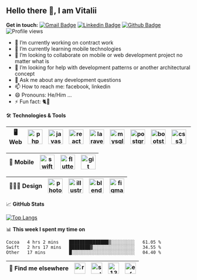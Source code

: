 ## Hello there 👋, I am Vitalii

**Get in touch:**
[![Gmail Badge](https://img.shields.io/badge/-kupper133@gmail.com-c14438?style=flat&logo=Gmail&logoColor=white&link=mailto:kupper133@gmail.com)](mailto:kupper133@gmail.com) 
[![Linkedin Badge](https://img.shields.io/badge/-reoxidant-0072b1?style=flat&logo=Linkedin&logoColor=white&link=https://www.linkedin.com/in/reoxidant/)](https://www.linkedin.com/in/reoxidant/) [![Github Badge](https://img.shields.io/badge/-reoxidant-grey?style=flat&logo=github&logoColor=white&link=https://github.com/reoxidant/)](https://www.github.com/reoxidant/) ![Profile views](https://gpvc.arturio.dev/reoxidant)

- 🔭 I’m currently working on contract work
- 🌱 I’m currently learning mobile technologies
- 👯 I’m looking to collaborate on mobile or web development project no matter what is
- 🤔 I’m looking for help with development patterns or another architectural concept
- 💬 Ask me about any development questions
- 📫 How to reach me: facebook, linkedin
- 😄 Pronouns: He/Him ...
- ⚡ Fun fact: 🐈💨

🛠 **Technologies & Tools**

| 🖥 **Web** | <img src="https://devicons.github.io/devicon/devicon.git/icons/php/php-original.svg" alt="php" width="40" height="40"/>  | <img src="https://devicons.github.io/devicon/devicon.git/icons/javascript/javascript-original.svg" alt="javascript" width="40" height="40"/> | <img src="https://devicons.github.io/devicon/devicon.git/icons/react/react-original-wordmark.svg" alt="react" width="40" height="40"/> | <img src="https://devicons.github.io/devicon/devicon.git/icons/laravel/laravel-plain-wordmark.svg" alt="laravel" width="40" height="40"/> | <img src="https://devicons.github.io/devicon/devicon.git/icons/mysql/mysql-original-wordmark.svg" alt="mysql" width="40" height="40"/> | <img src="https://devicons.github.io/devicon/devicon.git/icons/postgresql/postgresql-original-wordmark.svg" alt="postgresql" width="40" height="40"/> | <img src="https://devicons.github.io/devicon/devicon.git/icons/bootstrap/bootstrap-plain.svg" alt="bootstrap" width="40" height="40"/> | <img src="https://devicons.github.io/devicon/devicon.git/icons/css3/css3-original-wordmark.svg" alt="css3" width="40" height="40"/> | <img src="https://devicons.github.io/devicon/devicon.git/icons/html5/html5-original-wordmark.svg" alt="html5" width="40" height="40"/> | <img src="https://devicons.github.io/devicon/devicon.git/icons/docker/docker-original-wordmark.svg" alt="docker" width="40" height="40"/> | <img src="https://devicons.github.io/devicon/devicon.git/icons/sass/sass-original.svg" alt="sass" width="40" height="40"/>  |
|:--------------------------------------------------:|:--------------------------------------------------:|:--------------------------------------------------:|:--------------------------------------------------:|:--------------------------------------------------:|:--------------------------------------------------:|:--------------------------------------------------:|:--------------------------------------------------:|:--------------------------------------------------:|:--------------------------------------------------:|:--------------------------------------------------:|:--------------------------------------------------:|

| 📱 **Mobile** | <img src="https://devicons.github.io/devicon/devicon.git/icons/swift/swift-original-wordmark.svg" alt="swift" width="40" height="40"/> | <img src="https://www.vectorlogo.zone/logos/flutterio/flutterio-icon.svg" alt="flutter" width="40" height="40"/>  | <img src="https://www.vectorlogo.zone/logos/git-scm/git-scm-icon.svg" alt="git" width="40" height="40"/> |
|:--------------------------------------------------:|:--------------------------------------------------:|:--------------------------------------------------:|:--------------------------------------------------:|


| 🧑🏼‍🎨 **Design** | <img src="https://devicons.github.io/devicon/devicon.git/icons/photoshop/photoshop-plain.svg" alt="photoshop" width="40" height="40"/> | <img src="https://www.vectorlogo.zone/logos/adobe_illustrator/adobe_illustrator-icon.svg" alt="illustrator" width="40" height="40"/> | <img src="https://download.blender.org/branding/community/blender_community_badge_white.svg" alt="blender" width="40" height="40"/> | <img src="https://www.vectorlogo.zone/logos/figma/figma-icon.svg" alt="figma" width="40" height="40"/> |
|:--------------------------------------------------:|:--------------------------------------------------:|:--------------------------------------------------:|:--------------------------------------------------:|:--------------------------------------------------:|

&#x1f4c8; **GitHub Stats** 
<!--<p><a href="https://github.com/reoxindat/reoxidant"><img align="center" src="https://github-readme-stats.vercel.app/api/top-langs/?username=reoxidant&hide=java,html&title_color=20232a&text_color=20232a&icon_color=2bbc8a"/></a></p> -->

[![Top Langs](https://github-readme-stats.vercel.app/api/top-langs/?username=reoxidant&langs_count=8&layout=compact&title_color=000)]()


📊 **This week I spent my time on**
<!--START_SECTION:waka-->
```text
Cocoa   4 hrs 2 mins    ███████████████▒░░░░░░░░░   61.05 % 
Swift   2 hrs 17 mins   ████████▓░░░░░░░░░░░░░░░░   34.55 % 
Other   17 mins         █░░░░░░░░░░░░░░░░░░░░░░░░   04.40 % 
```
<!--END_SECTION:waka-->

| 📢 **Find me elsewhere** | <a href="https://linkedin.com/in/reoxidant" target="blank"><img align="center" src="https://cdn.jsdelivr.net/npm/simple-icons@3.0.1/icons/linkedin.svg" alt="reoxidant" height="30" width="30" /></a> | <a href="https://fb.com/soulmomental" target="blank"><img align="center" src="https://cdn.jsdelivr.net/npm/simple-icons@3.0.1/icons/facebook.svg" alt="soulmomental" height="30" width="30" /></a> | <a href="https://stackoverflow.com/users/13626085" target="blank"><img align="center" src="https://cdn.jsdelivr.net/npm/simple-icons@3.0.1/icons/stackoverflow.svg" alt="13626085" height="30" width="30" /></a> | <a href="https://www.behance.net/enfatiko" target="blank"><img align="center" src="https://cdn.jsdelivr.net/npm/simple-icons@3.0.1/icons/behance.svg" alt="enfatiko" height="30" width="30" /></a> |
|:--------------------------------------------------:|:--------------------------------------------------:|:--------------------------------------------------:|:--------------------------------------------------:|:--------------------------------------------------:|


<!-- OLD -->

<!--![Reoxidant's github stats](https://github-readme-stats.vercel.app/api?username=reoxidant) -->

<!--
**reoxidant/reoxidant** is a ✨ _special_ ✨ repository because its `README.md` (this file) appears on your GitHub profile.

Here are some ideas to get you started:

- 🔭 I’m currently working on ...
- 🌱 I’m currently learning ...
- 👯 I’m looking to collaborate on ...
- 🤔 I’m looking for help with ...
- 💬 Ask me about ...
- 📫 How to reach me: ...
- 😄 Pronouns: ...
- ⚡ Fun fact: ...
-->

